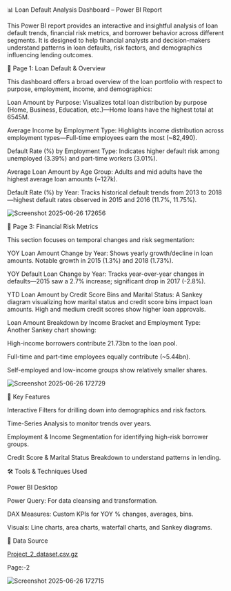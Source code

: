 📊 Loan Default Analysis Dashboard – Power BI Report

This Power BI report provides an interactive and insightful analysis of loan default trends, financial risk metrics, and borrower behavior across different segments. It is designed to help financial analysts and decision-makers understand patterns in loan defaults, risk factors, and demographics influencing lending outcomes.

🔹 Page 1: Loan Default & Overview

This dashboard offers a broad overview of the loan portfolio with respect to purpose, employment, income, and demographics:

Loan Amount by Purpose: Visualizes total loan distribution by purpose (Home, Business, Education, etc.)—Home loans have the highest total at 6545M.

Average Income by Employment Type: Highlights income distribution across employment types—Full-time employees earn the most (~82,490).

Default Rate (%) by Employment Type: Indicates higher default risk among unemployed (3.39%) and part-time workers (3.01%).

Average Loan Amount by Age Group: Adults and mid adults have the highest average loan amounts (~127k).

Default Rate (%) by Year: Tracks historical default trends from 2013 to 2018—highest default rates observed in 2015 and 2016 (11.7%, 11.75%).


![Screenshot 2025-06-26 172656](https://github.com/user-attachments/assets/578c15a3-9127-43af-bbce-f0006b48ac76)





🔹 Page 3: Financial Risk Metrics

This section focuses on temporal changes and risk segmentation:

YOY Loan Amount Change by Year: Shows yearly growth/decline in loan amounts. Notable growth in 2015 (1.3%) and 2018 (1.73%).

YOY Default Loan Change by Year: Tracks year-over-year changes in defaults—2015 saw a 2.7% increase; significant drop in 2017 (-2.8%).

YTD Loan Amount by Credit Score Bins and Marital Status: A Sankey diagram visualizing how marital status and credit score bins impact loan amounts. High and medium credit scores show higher loan approvals.

Loan Amount Breakdown by Income Bracket and Employment Type: Another Sankey chart showing:

High-income borrowers contribute 21.73bn to the loan pool.

Full-time and part-time employees equally contribute (~5.44bn).

Self-employed and low-income groups show relatively smaller shares.


![Screenshot 2025-06-26 172729](https://github.com/user-attachments/assets/5d28b29b-f19e-4bf7-a693-c9328b88e5f8)





📌 Key Features

Interactive Filters for drilling down into demographics and risk factors.

Time-Series Analysis to monitor trends over years.

Employment & Income Segmentation for identifying high-risk borrower groups.

Credit Score & Marital Status Breakdown to understand patterns in lending.





🛠️ Tools & Techniques Used

Power BI Desktop

Power Query: For data cleansing and transformation.

DAX Measures: Custom KPIs for YOY % changes, averages, bins.

Visuals: Line charts, area charts, waterfall charts, and Sankey diagrams.





📂 Data Source

[Project_2_dataset.csv.gz](https://github.com/user-attachments/files/20926257/Project_2_dataset.csv.gz)


Page:-2

![Screenshot 2025-06-26 172715](https://github.com/user-attachments/assets/b6cdd28f-2cc3-4a06-8bc7-87be6f79a4b7)



